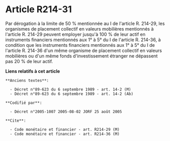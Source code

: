 # Article R214-31

Par dérogation à la limite de 50 % mentionnée au I de l'article R. 214-29, les organismes de placement collectif en valeurs
mobilières mentionnés à l'article R. 214-29 peuvent employer jusqu'à 100 % de leur actif en instruments financiers mentionnés
aux 1° à 5° du I de l'article R. 214-36, à condition que les instruments financiers mentionnés aux 1° à 5° du I de l'article
R. 214-36 d'un même organisme de placement collectif en valeurs mobilières ou d'un même fonds d'investissement étranger ne
dépassent pas 20 % de leur actif.

**Liens relatifs à cet article**

	**Anciens textes**:

	  - Décret n°89-623 du 6 septembre 1989 - art. 14-2 (M)
	  - Décret n°89-623 du 6 septembre 1989 - art. 14-2 (Ab)

	**Codifié par**:

	  - Décret n°2005-1007 2005-08-02 JORF 25 août 2005

	**Cite**:

	  - Code monétaire et financier - art. R214-29 (M)
	  - Code monétaire et financier - art. R214-36 (M)
